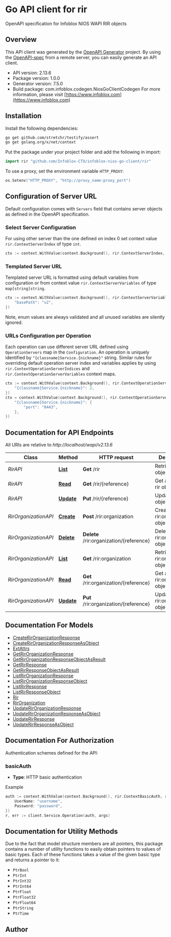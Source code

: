 # Go API client for rir

OpenAPI specification for Infoblox NIOS WAPI RIR objects

## Overview
This API client was generated by the [OpenAPI Generator](https://openapi-generator.tech) project.  By using the [OpenAPI-spec](https://www.openapis.org/) from a remote server, you can easily generate an API client.

- API version: 2.13.6
- Package version: 1.0.0
- Generator version: 7.5.0
- Build package: com.infoblox.codegen.NiosGoClientCodegen
For more information, please visit [https://www.infoblox.com](https://www.infoblox.com)

## Installation

Install the following dependencies:

```sh
go get github.com/stretchr/testify/assert
go get golang.org/x/net/context
```

Put the package under your project folder and add the following in import:

```go
import rir "github.com/Infoblox-CTO/infoblox-nios-go-client/rir"
```

To use a proxy, set the environment variable `HTTP_PROXY`:

```go
os.Setenv("HTTP_PROXY", "http://proxy_name:proxy_port")
```

## Configuration of Server URL

Default configuration comes with `Servers` field that contains server objects as defined in the OpenAPI specification.

### Select Server Configuration

For using other server than the one defined on index 0 set context value `rir.ContextServerIndex` of type `int`.

```go
ctx := context.WithValue(context.Background(), rir.ContextServerIndex, 1)
```

### Templated Server URL

Templated server URL is formatted using default variables from configuration or from context value `rir.ContextServerVariables` of type `map[string]string`.

```go
ctx := context.WithValue(context.Background(), rir.ContextServerVariables, map[string]string{
	"basePath": "v2",
})
```

Note, enum values are always validated and all unused variables are silently ignored.

### URLs Configuration per Operation

Each operation can use different server URL defined using `OperationServers` map in the `Configuration`.
An operation is uniquely identified by `"{classname}Service.{nickname}"` string.
Similar rules for overriding default operation server index and variables applies by using `rir.ContextOperationServerIndices` and `rir.ContextOperationServerVariables` context maps.

```go
ctx := context.WithValue(context.Background(), rir.ContextOperationServerIndices, map[string]int{
	"{classname}Service.{nickname}": 2,
})
ctx = context.WithValue(context.Background(), rir.ContextOperationServerVariables, map[string]map[string]string{
	"{classname}Service.{nickname}": {
		"port": "8443",
	},
})
```

## Documentation for API Endpoints

All URIs are relative to *http://localhost/wapi/v2.13.6*

Class | Method | HTTP request | Description
------------ | ------------- | ------------- | -------------
*RirAPI* | [**List**](docs/RirAPI.md#list) | **Get** /rir | Retrieve rir objects
*RirAPI* | [**Read**](docs/RirAPI.md#read) | **Get** /rir/{reference} | Get a specific rir object
*RirAPI* | [**Update**](docs/RirAPI.md#update) | **Put** /rir/{reference} | Update a rir object
*RirOrganizationAPI* | [**Create**](docs/RirOrganizationAPI.md#create) | **Post** /rir:organization | Create a rir:organization object
*RirOrganizationAPI* | [**Delete**](docs/RirOrganizationAPI.md#delete) | **Delete** /rir:organization/{reference} | Delete a rir:organization object
*RirOrganizationAPI* | [**List**](docs/RirOrganizationAPI.md#list) | **Get** /rir:organization | Retrieve rir:organization objects
*RirOrganizationAPI* | [**Read**](docs/RirOrganizationAPI.md#read) | **Get** /rir:organization/{reference} | Get a specific rir:organization object
*RirOrganizationAPI* | [**Update**](docs/RirOrganizationAPI.md#update) | **Put** /rir:organization/{reference} | Update a rir:organization object


## Documentation For Models

 - [CreateRirOrganizationResponse](docs/CreateRirOrganizationResponse.md)
 - [CreateRirOrganizationResponseAsObject](docs/CreateRirOrganizationResponseAsObject.md)
 - [ExtAttrs](docs/ExtAttrs.md)
 - [GetRirOrganizationResponse](docs/GetRirOrganizationResponse.md)
 - [GetRirOrganizationResponseObjectAsResult](docs/GetRirOrganizationResponseObjectAsResult.md)
 - [GetRirResponse](docs/GetRirResponse.md)
 - [GetRirResponseObjectAsResult](docs/GetRirResponseObjectAsResult.md)
 - [ListRirOrganizationResponse](docs/ListRirOrganizationResponse.md)
 - [ListRirOrganizationResponseObject](docs/ListRirOrganizationResponseObject.md)
 - [ListRirResponse](docs/ListRirResponse.md)
 - [ListRirResponseObject](docs/ListRirResponseObject.md)
 - [Rir](docs/Rir.md)
 - [RirOrganization](docs/RirOrganization.md)
 - [UpdateRirOrganizationResponse](docs/UpdateRirOrganizationResponse.md)
 - [UpdateRirOrganizationResponseAsObject](docs/UpdateRirOrganizationResponseAsObject.md)
 - [UpdateRirResponse](docs/UpdateRirResponse.md)
 - [UpdateRirResponseAsObject](docs/UpdateRirResponseAsObject.md)


## Documentation For Authorization


Authentication schemes defined for the API:
### basicAuth

- **Type**: HTTP basic authentication

Example

```go
auth := context.WithValue(context.Background(), rir.ContextBasicAuth, rir.BasicAuth{
	UserName: "username",
	Password: "password",
})
r, err := client.Service.Operation(auth, args)
```


## Documentation for Utility Methods

Due to the fact that model structure members are all pointers, this package contains
a number of utility functions to easily obtain pointers to values of basic types.
Each of these functions takes a value of the given basic type and returns a pointer to it:

* `PtrBool`
* `PtrInt`
* `PtrInt32`
* `PtrInt64`
* `PtrFloat`
* `PtrFloat32`
* `PtrFloat64`
* `PtrString`
* `PtrTime`

## Author



